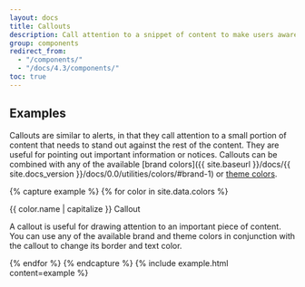 ```yaml
---
layout: docs
title: Callouts
description: Call attention to a snippet of content to make users aware of something important.
group: components
redirect_from:
  - "/components/"
  - "/docs/4.3/components/"
toc: true
---
```


## Examples

Callouts are similar to alerts, in that they call attention to a small portion of content that needs to stand out against the rest of the content. They are useful for pointing out important information or notices. Callouts can be combined with any of the available [brand colors]({{ site.baseurl }}/docs/{{ site.docs_version }}/docs/0.0/utilities/colors/#brand-1) or [theme colors](docs/0.0/utilities/colors/#theme-1).

{% capture example %}
{% for color in site.data.colors %}
<div class="callout callout-{{ color.name }}{% if color.name == "white" %} bg-dark {% endif %}">
  <p class="h4">{{ color.name | capitalize }} Callout</p>
  <p>A callout is useful for drawing attention to an important piece of content. You can use any of the available brand and theme colors in conjunction with the callout to change its border and text color.</p>
</div>
{% endfor %}
{% endcapture %}
{% include example.html content=example %}